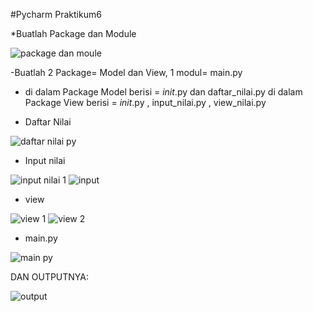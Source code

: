 #Pycharm Praktikum6

*Buatlah Package dan Module

![package dan moule](https://user-images.githubusercontent.com/57025005/71545390-1371bc00-29bd-11ea-9f4a-731478437db7.PNG)

-Buatlah 2 Package= Model dan View, 1 modul= main.py
 
 - di dalam Package Model berisi = _init_.py dan daftar_nilai.py
   di dalam Package View berisi = _init_.py  ,  input_nilai.py , view_nilai.py

 
 * Daftar Nilai

![daftar nilai py](https://user-images.githubusercontent.com/57025005/71545409-4a47d200-29bd-11ea-88d2-84f43a16f3ef.PNG)

* Input nilai

![input nilai 1](https://user-images.githubusercontent.com/57025005/71545433-8da24080-29bd-11ea-8baa-1f47a9ecdf45.PNG)
![input](https://user-images.githubusercontent.com/57025005/71545438-9430b800-29bd-11ea-9335-009f0cd4f88d.PNG)

* view

![view 1](https://user-images.githubusercontent.com/57025005/71545441-a1e63d80-29bd-11ea-9bf7-e14f8fed9455.PNG)
![view 2](https://user-images.githubusercontent.com/57025005/71545442-a4489780-29bd-11ea-883a-f31890990b90.PNG)

* main.py

![main py](https://user-images.githubusercontent.com/57025005/71545451-b1fe1d00-29bd-11ea-8f9e-f4536a93479e.PNG)


DAN OUTPUTNYA:

![output](https://user-images.githubusercontent.com/57025005/71545457-c6dab080-29bd-11ea-85e8-2d2c5f6b1c42.PNG)

